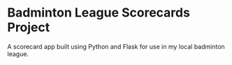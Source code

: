 # Badminton League Scorecards Project

A scorecard app built using Python and Flask for use in my local badminton league.
